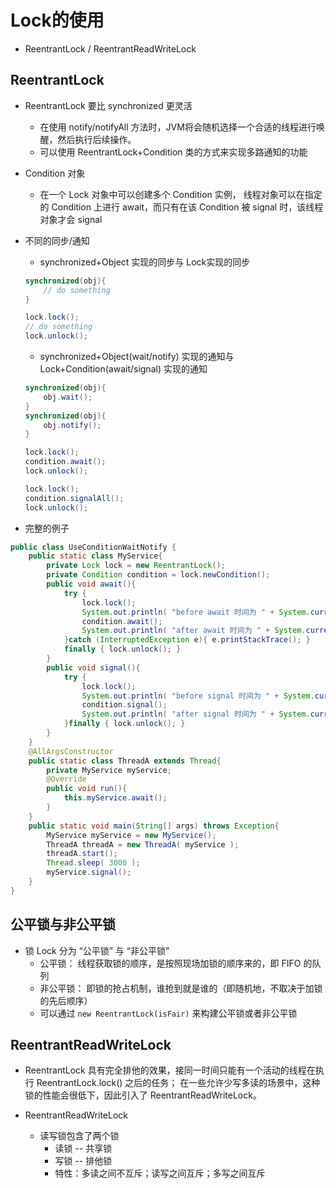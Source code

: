 # Lock的使用

* ReentrantLock / ReentrantReadWriteLock

## ReentrantLock 

* ReentrantLock 要比 synchronized 更灵活
    * 在使用 notify/notifyAll 方法时，JVM将会随机选择一个合适的线程进行唤醒，然后执行后续操作。
    * 可以使用 ReentrantLock+Condition 类的方式来实现多路通知的功能

* Condition 对象
    * 在一个 Lock 对象中可以创建多个 Condition 实例，
        线程对象可以在指定的 Condition 上进行 await，而只有在该 Condition 被 signal 时，该线程对象才会 signal

* 不同的同步/通知
    * synchronized+Object 实现的同步与 Lock实现的同步
    ```java
    synchronized(obj){
        // do something
    }

    lock.lock();
    // do something
    lock.unlock();
    ```
    * synchronized+Object(wait/notify) 实现的通知与 Lock+Condition(await/signal) 实现的通知
    ```java
    synchronized(obj){
        obj.wait();
    }
    synchronized(obj){
        obj.notify();
    }

    lock.lock();
    condition.await();
    lock.unlock();

    lock.lock();
    condition.signalAll();
    lock.unlock();
    ```

* 完整的例子

```java
public class UseConditionWaitNotify {
    public static class MyService{
        private Lock lock = new ReentrantLock();
        private Condition condition = lock.newCondition();
        public void await(){
            try {
                lock.lock();
                System.out.println( "before await 时间为 " + System.currentTimeMillis() );
                condition.await();
                System.out.println( "after await 时间为 " + System.currentTimeMillis() );
            }catch (InterruptedException e){ e.printStackTrace(); }
            finally { lock.unlock(); }
        }
        public void signal(){
            try {
                lock.lock();
                System.out.println( "before signal 时间为 " + System.currentTimeMillis() );
                condition.signal();
                System.out.println( "after signal 时间为 " + System.currentTimeMillis() );
            }finally { lock.unlock(); }
        }
    }
    @AllArgsConstructor
    public static class ThreadA extends Thread{
        private MyService myService;
        @Override
        public void run(){
            this.myService.await();
        }
    }
    public static void main(String[] args) throws Exception{
        MyService myService = new MyService();
        ThreadA threadA = new ThreadA( myService );
        threadA.start();
        Thread.sleep( 3000 );
        myService.signal();
    }
}
```

## 公平锁与非公平锁

* 锁 Lock 分为 “公平锁” 与 “非公平锁”
    * 公平锁： 线程获取锁的顺序，是按照现场加锁的顺序来的，即 FIFO 的队列
    * 非公平锁： 即锁的抢占机制，谁抢到就是谁的（即随机地，不取决于加锁的先后顺序）
    * 可以通过 `new ReentrantLock(isFair)` 来构建公平锁或者非公平锁

## ReentrantReadWriteLock

* ReentrantLock 具有完全排他的效果，接同一时间只能有一个活动的线程在执行 ReentrantLock.lock() 之后的任务；
    在一些允许少写多读的场景中，这种锁的性能会很低下，因此引入了 ReentrantReadWriteLock。

* ReentrantReadWriteLock
    * 读写锁包含了两个锁
        * 读锁 -- 共享锁
        * 写锁 -- 排他锁
        * 特性：多读之间不互斥；读写之间互斥；多写之间互斥

